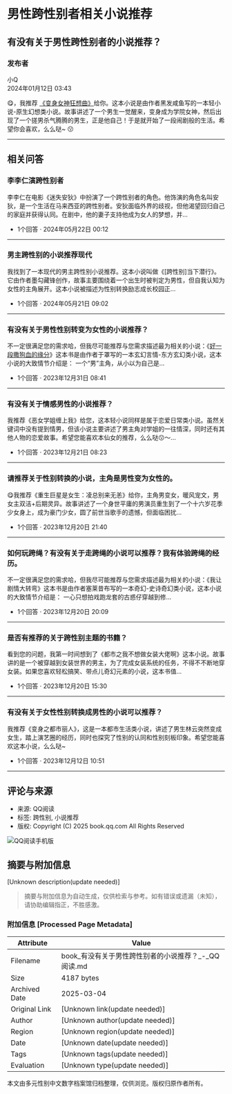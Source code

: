 # 男性跨性别者相关小说推荐

## 有没有关于男性跨性别者的小说推荐？

### 发布者
小Q  
2024年01月12日 03:43

😋，我推荐 [《变身女神狂想曲》](//book.qq.com/so/%E5%8F%98%E8%BA%AB%E5%A5%B3%E7%A5%9E%E7%8B%82%E6%83%B3%E6%9B%B2)给你。这本小说是由作者黑发咸鱼写的一本轻小说-原生幻想类小说。故事讲述了一个男生一觉醒来，变身成为学院女神，然后出现了一个搓男杀气腾腾的男生，正是他自己！于是就开始了一段闹剧般的生活。希望你会喜欢，么么哒~ 😗

---

## 相关问答

### 李李仁演跨性别者
李李仁在电影《迷失安狄》中扮演了一个跨性别者的角色。他饰演的角色名叫安狄，是一个生活在马来西亚的跨性别者。安狄面临外界的歧视，但他渴望回归自己的家庭并获得认同。在剧中，他的妻子支持他成为女人的梦想，并...  
* 1个回答 · 2024年05月22日 00:12

---

### 男主跨性别的小说推荐现代
我找到了一本现代的男主跨性别小说推荐。这本小说叫做《[跨性别]当下潜行》。它由作者墨勾藏锋创作，故事主要围绕着一个出生时被判定为男性，但自我认知为女性的主角展开。这本小说被描述为性别转换励志成长校园正...  
* 1个回答 · 2024年05月21日 09:02

---

### 有没有关于男性性别转变为女性的小说推荐？
不一定很满足您的需求哈，但我尽可能推荐与您需求描述最为相关的小说：《[好一段撒狗血的缘分](//book.qq.com/so/好一段撒狗血的缘分)》这本书是由作者于罩写的一本玄幻言情-东方玄幻类小说，这本小说的大致情节介绍是： 一个“男”主角，从小以为自己是...  
* 1个回答 · 2023年12月31日 08:41

---

### 有没有关于情感男性的小说推荐？
我推荐《恶女学姐缠上我》给您，这本轻小说同样是属于恋爱日常类小说。虽然关键词中没有提到情男，但该小说主要讲述了男主角对学姐的一往情深，同时还有其他人物的恋爱故事。希望您能喜欢本仙女的推荐，么么哒😗～...  
* 1个回答 · 2023年12月21日 08:23

---

### 请推荐关于性别转换的小说，主角是男性变为女性的。
😋我推荐《重生巨星是女生：凌总别来无恙》给你，主角男变女，暖风宠文，男女主双洁+后期灵异。故事讲述了一个身世平庸的男演员重生到了一个十六岁花季少女身上，成为豪门少女，圆了前世当歌手的遗憾，但面临困扰...  
* 1个回答 · 2023年12月20日 21:40

---

### 如何玩跨绳？有没有关于走跨绳的小说可以推荐？我有体验跨绳的经历。
不一定很满足您的需求哈，但我尽可能推荐与您需求描述最为相关的小说：《我让剧情大转弯》这本书是由作者塞莱昔布写的一本奇幻-史诗奇幻类小说，这本小说的大致情节介绍是： 一心只想拍戏跑龙套的古惑仔穿越到修...  
* 1个回答 · 2023年12月20日 20:09

---

### 是否有推荐的关于跨性别主题的书籍？
看到您的问题，我第一时间想到了《都市之我不想做女装大佬啊》这本小说。故事讲的是一个被穿越到女装世界的男主，为了完成女装系统的任务，不得不不断地穿女装。如果您喜欢轻松搞笑、带点儿奇幻元素的小说，这本书值...  
* 1个回答 · 2023年12月20日 15:30

---

### 有没有关于女性性别转换成男性的小说可以推荐？
我推荐《变身之都市丽人》，这是一本都市生活类小说，讲述了男生林云突然变成女生，踏上演艺圈的经历，同时也探究了性别的认同和性别刻板印象。希望您能喜欢这本小说，么么哒~  
* 1个回答 · 2023年12月12日 10:51

---

## 评论与来源
* 来源: QQ阅读  
* 标签: 跨性别, 小说推荐  
* 版权: Copyright (C) 2025 book.qq.com All Rights Reserved

![QQ阅读手机版](//qqreader-site-1252317822.file.myqcloud.com/qq-pc/static/img/q-qrcode.e88b14c.png)
<!-- tcd_original_link https://book.qq.com/ask/detail/pefohvmipe -->


## 摘要与附加信息

<!-- tcd_abstract -->
[Unknown description(update needed)]
<!-- tcd_abstract_end -->

> 摘要与附加信息为自动生成，仅供检索与参考。如有错误或遗漏（未知），请协助编辑指正，不胜感激。

### 附加信息 [Processed Page Metadata]

| Attribute       | Value                                  |
|-----------------|----------------------------------------|
| Filename        | book_有没有关于男性跨性别者的小说推荐？_-_QQ阅读.md                             |
| Size            | 4187 bytes                           |
| Archived Date   | 2025-03-04                             |
| Original Link   | [Unknown link(update needed)]                       |
| Author          | [Unknown author(update needed)]                               |
| Region          | [Unknown region(update needed)]                               |
| Date            | [Unknown date(update needed)]                                 |
| Tags            | [Unknown tags(update needed)]                                 |
| Evaluation            | [Unknown type(update needed)]                                 |
<!-- tcd_table_end -->

本文由多元性别中文数字档案馆归档整理，仅供浏览。版权归原作者所有。
